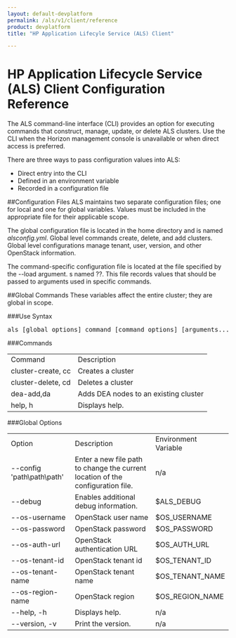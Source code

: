 ```yaml
---
layout: default-devplatform
permalink: /als/v1/client/reference
product: devplatform
title: "HP Application Lifecyle Service (ALS) Client"

---
```


<!--UNDER REVIEW-->
# HP Application Lifecycle Service (ALS) Client Configuration Reference

The ALS command-line interface (CLI) provides an option for executing commands that construct, manage, update, or delete ALS clusters. Use the CLI when the Horizon management console is unavailable or when direct access is preferred. 

There are three ways to pass configuration values into ALS:

- Direct entry into the CLI
- Defined in an environment variable
- Recorded in a configuration file

##Configuration Files
ALS maintains two separate configuration files; one for local and one for global variables. Values must be included in the appropriate file for their applicable scope.

The global configuration file is located in the home <!--root?--> directory and is named *alsconfig.yml*. Global level commands create, delete, and add clusters. Global level configurations manage tenant, user, version, and other OpenStack information. 

The command-specific configuration file is located at the file specified by the --load argument. s named ??. This file records values that should be passed to arguments used in specific commands.

##Global Commands
These variables affect the entire cluster; they are global in scope.

###Use Syntax
<pre>als [global options] command [command options] [arguments...] </pre>

###Commands
<table>
<tr><td>Command</td><td>Description</td></tr>
<tr><td>cluster-create,	cc<td>Creates a cluster</td></tr>
<tr><td>cluster-delete, cd<td>Deletes a cluster</td></tr>
<tr><td>dea-add,da<td>Adds DEA nodes to an existing cluster</td></tr>
<tr><td>help, h</td><td>Displays help.</td></tr>
</table>

###Global Options
<table>
<tr><td>Option</td><td>Description</td><td>Environment Variable</tr>
<tr><td>--config 'path\path\path' <td>Enter a new file path to change the current location of the configuration file.</td><td>n/a</td></tr>
<tr><td>--debug<td>Enables additional debug information.</td><td>$ALS_DEBUG</td></tr>
<tr><td>--os-username</td><td>OpenStack user name</td><td>$OS_USERNAME</td></tr>
<tr><td>--os-password</td><td>OpenStack password</td><td>$OS_PASSWORD</td></tr>
<tr><td>--os-auth-url</td><td>OpenStack authentication URL</td><td>$OS_AUTH_URL</td></tr>
<tr><td>--os-tenant-id</td><td>OpenStack tenant id</td><td>$OS_TENANT_ID</td></tr>
<tr><td>--os-tenant-name</td><td>OpenStack tenant name</td><td>$OS_TENANT_NAME</td></tr>
<tr><td>--os-region-name</td><td>OpenStack region</td><td>$OS_REGION_NAME</td></tr>
<tr><td>--help, -h</td><td>Displays help.</td><td>n/a</td></tr>
<tr><td>--version, -v</td><td>Print the version.</td><td>n/a</td></tr>
</table>